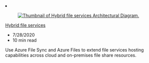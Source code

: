 <!-- This file is automatically generated by build/architectures/build_index.py. Any updates will be lost. -->

<!-- markdownlint-disable MD033 -->

<li class="grid-item item-column" data-categories="Hybrid Storage ">
<article class="card">
    <div class="card-header has-margin-bottom-none" aria-hidden="true">
        <figure class="image diagram has-height-175 has-overflow-hidden level">
            <a href="/azure/architecture/hybrid/hybrid-file-services"><img src="/azure/architecture/browse/thumbs/hybrid-file-services.png" class="diagram" alt="Thumbnail of Hybrid file services Architectural Diagram." data-linktype="relative-path"></a>
        </figure>
    </div>
    <div class="card-content">
        <a class="card-content-title has-margin-top-none" href="/azure/architecture/hybrid/hybrid-file-services">
            <p>Hybrid file services</p>
        </a>
        <ul class="card-content-metadata">
            <li>7/28/2020</li>
            <li>10 min read</li>
        </ul>
        <p class="card-content-description">Use Azure File Sync and Azure Files to extend file services hosting capabilities across cloud and on-premises file share resources.</p>
        <div class="bottom-to-top-fade is-hidden-mobile"></div>
    </div>
</article>
</li>

